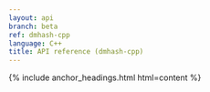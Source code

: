 ```yaml
---
layout: api
branch: beta
ref: dmhash-cpp
language: C++
title: API reference (dmhash-cpp)
---
```

{% include anchor_headings.html html=content %}